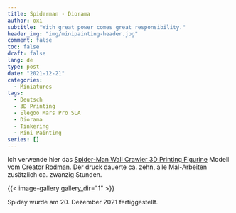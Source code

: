 ```yaml
---
title: Spiderman - Diorama
author: oxi
subtitle: "With great power comes great responsibility."
header_img: "img/minipainting-header.jpg"
comment: false
toc: false
draft: false
lang: de
type: post
date: "2021-12-21"
categories:
  - Miniatures
tags:
  - Deutsch
  - 3D Printing
  - Elegoo Mars Pro SLA
  - Diorama
  - Tinkering
  - Mini Painting
series: []
---
```

Ich verwende hier das [Spider-Man Wall Crawler 3D Printing Figurine](https://www.gambody.com/3d-models/spider-man-wall-crawler) Modell vom Creator [Rodman](https://www.gambody.com/user/view/id/3830). Der druck dauerte ca. zehn, alle Mal-Arbeiten zusätzlich ca. zwanzig Stunden.

{{< image-gallery gallery_dir="1" >}}

Spidey wurde am 20. Dezember 2021 fertiggestellt.
